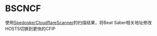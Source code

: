 # BSCNCF
使用[Spedoske/CloudflareScanner](https://github.com/Spedoske/CloudflareScanner)的扫描结果，将Beat Saber相关地址修改HOSTS切换到更快的CFIP
